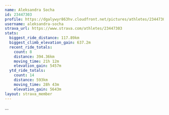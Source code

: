 ```yaml
---
name: Aleksandra Socha
id: 23447303
profile: https://dgalywyr863hv.cloudfront.net/pictures/athletes/23447303/14745546/4/large.jpg
username: aleksandra-socha
strava_url: https://www.strava.com/athletes/23447303
stats:
  biggest_ride_distance: 117.89km
  biggest_climb_elevation_gain: 637.2m
  recent_ride_totals:
    count: 8
    distance: 394.36km
    moving_time: 21h 12m
    elevation_gain: 5457m
  ytd_ride_totals:
    count: 14
    distance: 593km
    moving_time: 28h 43m
    elevation_gain: 5643m
layout: strava_member
--- 
```

...
